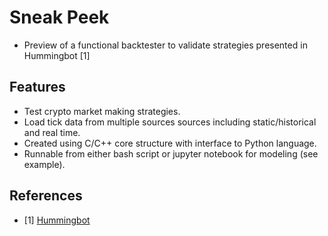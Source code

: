 # Sneak Peek #
* Preview of a functional backtester to validate strategies presented in Hummingbot [1]


## Features ##
* Test crypto market making strategies.
* Load tick data from multiple sources sources including static/historical and real time.
* Created using C/C++ core structure with interface to Python language.
* Runnable from either bash script or jupyter notebook for modeling (see example).


## References ##
- [1] [Hummingbot](https://github.com/hummingbot/hummingbot)
